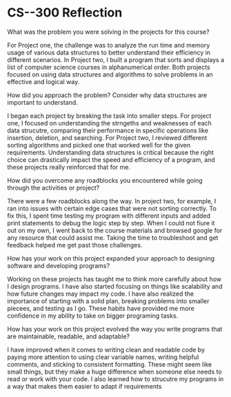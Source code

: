 # CS--300 Reflection

What was the problem you were solving in the projects for this course?
  
  For Project one, the challenge was to analyze the run time and memory usage of various data structures to better understand their efficiency in different scenarios. In Project two, I built a program that sorts and displays a list of computer science courses in alphanumerical order. Both projects focused on using data structures and algorithms to solve problems in an effective and logical way.

How did you approach the problem? Consider why data structures are important to understand.
  
  I began each project by breaking the task into smaller steps. For project one, I focused on understanding the strngeths and weaknesses of each data strucutre, comparing their performance in specific operations like insertion, deletion, and searching. For Project two, I reviewed different sorting algorithms and picked one that worked well for the given requirements. Understanding data structures is critical because the right choice can drastically impact the speed and efficiency of a program, and these projects really reinforced that for me. 

How did you overcome any roadblocks you encountered while going through the activities or project?
  
  There were a few roadblocks along the way. In project two, for example, I ran into issues with certain edge cases that were not sorting correctly. To fix this, I spent time testing my program with different inputs and added print statements to debug the logic step by step. When I could not fiure it out on my own, I went back to the course materials and browsed google for any resource that could assist me. Taking the time to troubleshoot and get feedback helped me get past those challenges.

How has your work on this project expanded your approach to designing software and developing programs?
  
  Working on these projects has taught me to think more carefully about how I design programs. I have also started focusing on things like scalability and how future changes may impact my code. I have also realized the importance of starting with a solid plan, breaking problems into smaller piecees, and testing as I go. These habits have provided me more confidence in my ability to take on bigger programing tasks.

How has your work on this project evolved the way you write programs that are maintainable, readable, and adaptable?
 
  I have improved when it comes to writing clean and readable code by paying more attention to using clear variable names, writing helpful comments, and sticking to consistent formatting. These might seem like small things, but they make a huge difference when someone else needs to read or work with your code. I also learned how to strucutre my programs in a way that makes them easier to adapt if requirements 
